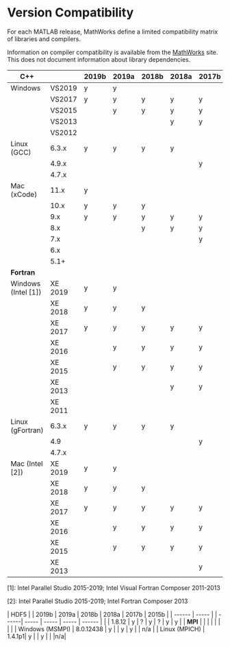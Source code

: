 # Version Compatibility



For each MATLAB release, MathWorks define a limited compatibility matrix of libraries and compilers.

Information on compiler compatibility is available from the [MathWorks](https://uk.mathworks.com/support/requirements/previous-releases.html) site. This does not document information about library dependencies.


| C++    |        | 2019b | 2019a | 2018b | 2018a | 2017b | 2015b |
| ------ | ------ | ------| ----- | ----- | ----- | ------ | ---- |
|Windows | VS2019 | y | y |  | |  |  |
|        | VS2017 | y | y | y | y | y |  |
|        | VS2015 |  | y | y | y | y | y |
|        | VS2013 |  |  |  | y | y | y |
|        | VS2012 |  |  |  | |  | y |
|Linux (GCC) | 6.3.x | y | y | y | y |  |  |
|            | 4.9.x |  | |  | | y |  |
|            | 4.7.x |  | |  | |  | y |
|Mac (xCode) | 11.x  | y | |  | |  |  |
|            | 10.x  | y | y | y | |  |  |
|            | 9.x  | y | y | y | y | y |  |
|            | 8.x  |  | | y | y | y |  |
|            | 7.x  |  | |  | | y |  |
|            | 6.x  |  | |  | |  | y |
|            | 5.1+  |  | |  | |  | y |
| <b>Fortran</b> |       |  | |  | |  |  |
|Windows (Intel [1]) | XE 2019 |y|y|||||
|                    | XE 2018 |y|y|y||||
|                    | XE 2017 |y|y|y|y|y||
|                    | XE 2016 ||y|y|y|y||
|                    | XE 2015 ||y|y|y|y||
|                    | XE 2013 ||||y|y|y|
|                    | XE 2011 ||||||y|
|Linux (gFortran) | 6.3.x | y | y | y | y |  |  |
|                 | 4.9 | | |  | | y |  |
|                 | 4.7.x |   | |  | |  | y |
|Mac (Intel [2]) | XE 2019 |y|y|||||
|                    | XE 2018 |y|y|y||||
|                    | XE 2017 |y|y|y|y|y||
|                    | XE 2016 ||y|y|y|y||
|                    | XE 2015 ||y|y|y|y||
|                    | XE 2013 |||||y|y|

[1]: Intel Parallel Studio 2015-2019; Intel Visual Fortran Composer 2011-2013

[2]: Intel Parallel Studio 2015-2019; Intel Fortran Composer 2013

| HDF5 | | 2019b | 2019a | 2018b | 2018a | 2017b | 2015b |
| ------ | ----- | | ------| ----- | ----- | ----- | ------ |
| | 1.8.12 | y | ? | y | ? |  y |  y |
| <b>MPI</b> |    |  | |  | |  |  |
| Windows (MSMPI) | 8.0.12438 | y | | y | y | | n/a |
| Linux (MPICH) | 1.4.1p1| y | | y | | |n/a|

